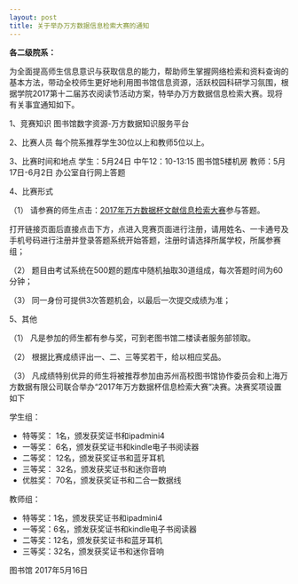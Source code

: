 ```yaml
---
layout: post
title: 关于举办万方数据信息检索大赛的通知
---
```


**各二级院系：**

为全面提高师生信息意识与获取信息的能力，帮助师生掌握网络检索和资料查询的基本方法，带动全校师生更好地利用图书馆信息资源，活跃校园科研学习氛围，根据学院2017第十二届苏农阅读节活动方案，特举办万方数据信息检索大赛。现将有关事宜通知如下。

<!--more-->

1、竞赛知识
图书馆数字资源-万方数据知识服务平台

2、比赛人员
每个院系推荐学生30位以上和教师5位以上。

3、比赛时间和地点
学生：5月24日 中午12：10-13:15 图书馆5楼机房
教师：5月17日-6月2日 办公室自行网上答题

4、比赛形式

（1） 请参赛的师生点击：[2017年万方数据杯文献信息检索大赛](http://210.22.176.35/examv5/index-szgz2017.htm)参与答题。

打开链接页面后直接点击下方，点进入竞赛页面进行注册，请用姓名、一卡通号及手机号码进行注册并登录答题系统开始答题，注册时请选择所属学校，所属参赛组；

（2） 题目由考试系统在500题的题库中随机抽取30道组成，每次答题时间为60分钟；

（3） 同一身份可提供3次答题机会，以最后一次提交成绩为准；

5、其他

（1） 凡是参加的师生都有参与奖，可到老图书馆二楼读者服务部领取。

（2） 根据比赛成绩评出一、二、三等奖若干，给以相应奖品。

（3） 凡成绩特别优异的师生将被推荐参加由苏州高校图书馆协作委员会和上海万方数据有限公司联合举办“2017年万方数据杯信息检索大赛”决赛。决赛奖项设置如下

学生组：
* 特等奖： 1名，颁发获奖证书和ipadmini4
* 一等奖： 6名，颁发获奖证书和kindle电子书阅读器
* 二等奖： 12名，颁发获奖证书和蓝牙耳机
* 三等奖： 32名，颁发获奖证书和迷你音响
* 优胜奖： 70名，颁发获奖证书和二合一数据线

教师组：
* 特等奖：1名，颁发获奖证书和ipadmini4
* 一等奖：6名，颁发获奖证书和kindle电子书阅读器
* 二等奖：12名，颁发获奖证书和蓝牙耳机
* 三等奖：32名，颁发获奖证书和迷你音响

图书馆
2017年5月16日
